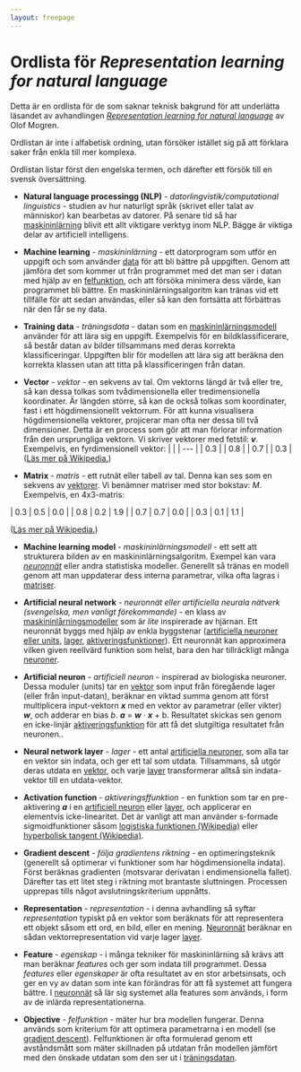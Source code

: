```yaml
---
layout: freepage
---
```


# Ordlista för *Representation learning for natural language*

Detta är en ordlista för de som saknar teknisk bakgrund för att underlätta
läsandet av avhandlingen
[*Representation learning for natural language*](http://mogren.one/phd)
av Olof Mogren.

Ordlistan är inte i alfabetisk ordning, utan försöker istället sig på att förklara
saker från enkla till mer komplexa.

Ordlistan listar först den engelska termen, och därefter ett försök till en svensk översättning.

<a name="nlp"></a>
* **Natural language processingg (NLP)** - *datorlingvistik/computational linguistics* - studien av hur naturligt språk (skrivet eller talat av människor) kan bearbetas av datorer. På senare tid så har [maskininlärning](#machinelearning) blivit ett allt viktigare verktyg inom NLP. Bägge är viktiga delar av  artificiell intelligens.

<a name="machinelearning"></a>
* **Machine learning** - *maskininlärning* - ett datorprogram som utför en uppgift och som använder [data](#trainingdata) för att bli bättre på uppgiften. Genom att jämföra det som kommer ut från programmet med det man ser i datan med hjälp av en [felfunktion](#objective), och att försöka minimera dess värde, kan programmet bli bättre. En maskininlärningsalgoritm kan tränas vid ett tillfälle för att sedan användas, eller så kan den fortsätta att förbättras när den får se ny data.

<a name="trainingdata"></a>
* **Training data** - *träningsdata* - datan som en [maskininlärningsmodell](#mlmodel) använder för att lära sig en uppgift. Exempelvis för en bildklassificerare, så består datan av bilder tillsammans med deras korrekta klassificeringar. Uppgiften blir för modellen att lära sig att beräkna den korrekta klassen utan att titta på klassificeringen från datan.

<a name="vector"></a>
* **Vector** - *vektor* - en sekvens av tal. Om vektorns längd är två eller tre, så kan dessa tolkas som tvådimensionella eller tredimensionella koordinater. Är längden större, så kan de också tolkas som koordinater, fast i ett högdimensionellt vektorrum. För att kunna visualisera högdimensionella vektorer, projicerar man ofta ner dessa till två dimensioner. Detta är en process som gör att man förlorar information från den ursprungliga vektorn. Vi skriver vektorer med fetstil: ***v***. Exempelvis, en fyrdimensionell vektor:
|     |
| --- |
| 0.3 |
| 0.8 |
| 0.7 |
| 0.3 |
([Läs mer på Wikipedia.](https://en.wikipedia.org/wiki/Row_and_column_vectors))

<a name="matrix"></a>
* **Matrix** - *matris* - ett rutnät eller tabell av tal. Denna kan ses som en sekvens av [vektorer](#vector). Vi benämner matriser med stor bokstav: *M*. Exempelvis, en 4x3-matris:

| 0.3 | 0.5 | 0.0 |
| 0.8 | 0.2 | 1.9 |
| 0.7 | 0.7 | 0.0 |
| 0.3 | 0.1 | 1.1 |

([Läs mer på Wikipedia.](https://en.wikipedia.org/wiki/Matrix_(mathematics))) 

<a name="mlmodel"></a>
* **Machine learning model** - *maskininlärningsmodell* - ett sett att strukturera bilden av en maskininlärningsalgoritm. Exempel kan vara [*neuronnät*](ann) eller andra statistiska modeller. Generellt så tränas en modell genom att man uppdaterar dess interna parametrar, vilka ofta lagras i [matriser](#matrix).

<a name="ann"></a>
* **Artificial neural network** - *neuronnät eller artificiella neurala nätverk (svengelska, men vanligt förekommande)* - en klass av [maskininlårningsmodeller](#mlmodel) som är *lite* inspirerade av hjärnan. Ett neuronnät byggs med hjälp av enkla byggstenar ([artificiella neuroner eller units](#artificialneuron), [lager](#layer), [aktiveringsfunktioner](#activationfunction)). Ett neuronnät kan approximera vilken given reellvärd funktion som helst, bara den har tillräckligt många [neuroner](#artificialneuron).

<a name="artificialneuron"></a>
* **Artificial neuron** - *artificiell neuron* - inspirerad av biologiska neuroner. Dessa moduler (units) tar en [vektor](#vector) som input från föregående lager (eller från input-datan), beräknar en viktad summa genom att först multiplicera input-vektorn ***x*** med en vektor av parametrar (eller vikter) ***w***, och adderar en bias *b*. ***a*** = ***w*** &middot; ***x*** + b. Resultatet skickas sen genom en icke-linjär [aktiveringsfunktion](#activationfunction) för att få det slutgiltiga resultatet från neuronen..

<a name="layer"></a>
* **Neural network layer** - *lager* - ett antal [artificiella neuroner](#artificialneuron), som alla tar en vektor sin indata, och ger ett tal som utdata. Tillsammans, så utgör deras utdata en [vektor](#vector), och varje [layer](#layer) transformerar alltså sin indata-vektor till en utdata-vektor.

<a name="activationfunction"></a>
* **Activation function** - *aktiveringsffunktion* - en funktion som tar en pre-aktivering ***a*** i en [artificiell neuron](#artificialneuron) eller [layer](#layer), och applicerar en elementvis icke-linearitet. Det är vanligt att man använder s-formade sigmoidfunktioner såsom [logistiska funktionen (Wikipedia)](https://en.wikipedia.org/wiki/Logistic_function) eller [hyperbolisk tangent (Wikipedia)](https://en.wikipedia.org/wiki/Hyperbolic_function#Tanh).

<a name="gradientdescent"></a>
* **Gradient descent** - *följa gradientens riktning* - en optimeringsteknik (generellt så optimerar vi funktioner som har högdimensionella indata). Först beräknas gradienten (motsvarar derivatan i endimensionella fallet). Därefter tas ett litet steg i riktning mot brantaste sluttningen. Processen upprepas tills något avslutningskriterium uppnåtts.

<a name="representation"></a>
* **Representation** - *representation* - i denna avhandling så syftar *representation* typiskt på en vektor som beräknats för att representera ett objekt såsom ett ord, en bild, eller en mening. [Neuronnät](#ann) beräknar en sådan vektorrepresentation vid varje lager [layer](#layer).

<a name="feature"></a>
* **Feature** - *egenskap* - i många tekniker för maskininlärning så krävs att man beräknar *features* och ger som indata till programmet. Dessa *features* eller *egenskaper* är ofta resultatet av en stor arbetsinsats, och ger en vy av datan som inte kan förändras för att få systemet att fungera bättre. I [neuronnät](#ann) så lär sig systemet alla features som används, i form av de inlärda representationerna.

<a name="objective"></a>
* **Objective** - *felfunktion* - mäter hur bra modellen fungerar. Denna används som kriterium för att optimera parametrarna i en modell (se [gradient descent](#gradientdescent)). Felfunktionen är ofta formulerad genom ett avståndsmått som mäter skillnaden på utdatan från modellen jämfört med den önskade utdatan som den ser ut i [träningsdatan](#trainingdata).






